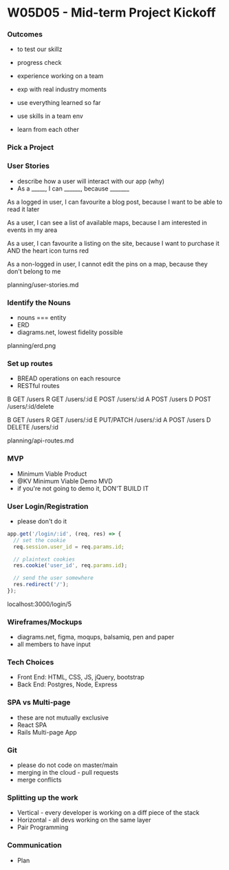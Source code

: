 # W05D05 - Mid-term Project Kickoff

### Outcomes
* to test our skillz
* progress check

* experience working on a team
* exp with real industry moments
* use everything learned so far
* use skills in a team env
* learn from each other

### Pick a Project

### User Stories
* describe how a user will interact with our app (why)
* As a _____, I can ______, because _______

As a logged in user, I can favourite a blog post, because I want to be able to read it later

As a user, I can see a list of available maps, because I am interested in events in my area

As a user, I can favourite a listing on the site, because I want to purchase it AND the heart icon turns red

As a non-logged in user, I cannot edit the pins on a map, because they don't belong to me

planning/user-stories.md

### Identify the Nouns
* nouns === entity
* ERD
* diagrams.net, lowest fidelity possible

planning/erd.png

### Set up routes
* BREAD operations on each resource
* RESTful routes

B GET   /users
R GET   /users/:id
E POST  /users/:id
A POST  /users
D POST  /users/:id/delete

B GET         /users
R GET         /users/:id
E PUT/PATCH   /users/:id
A POST        /users
D DELETE      /users/:id

planning/api-routes.md

### MVP
* Minimum Viable Product
* @KV Minimum Viable Demo MVD
* if you're not going to demo it, DON'T BUILD IT

### User Login/Registration
* please don't do it

```js
app.get('/login/:id', (req, res) => {
  // set the cookie
  req.session.user_id = req.params.id;

  // plaintext cookies
  res.cookie('user_id', req.params.id);

  // send the user somewhere
  res.redirect('/');
});
```
localhost:3000/login/5

### Wireframes/Mockups
* diagrams.net, figma, moqups, balsamiq, pen and paper
* all members to have input

### Tech Choices
* Front End: HTML, CSS, JS, jQuery, bootstrap
* Back End: Postgres, Node, Express

### SPA vs Multi-page
* these are not mutually exclusive
* React SPA
* Rails Multi-page App

### Git
* please do not code on master/main
* merging in the cloud - pull requests
* merge conflicts

### Splitting up the work
* Vertical - every developer is working on a diff piece of the stack
* Horizontal - all devs working on the same layer
* Pair Programming

### Communication
* Plan













